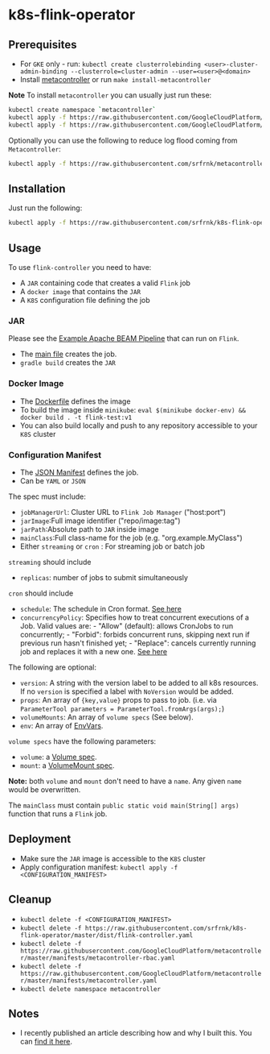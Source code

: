 # k8s-flink-operator

## Prerequisites

- For `GKE` only - run: `kubectl create clusterrolebinding <user>-cluster-admin-binding --clusterrole=cluster-admin --user=<user>@<domain>`
- Install [metacontroller](https://metacontroller.app/guide/install/) or run `make install-metacontroller`

**Note** To install `metacontroller` you can usually just run these:

```bash
kubectl create namespace `metacontroller`
kubectl apply -f https://raw.githubusercontent.com/GoogleCloudPlatform/metacontroller/master/manifests/metacontroller-rbac.yaml
kubectl apply -f https://raw.githubusercontent.com/GoogleCloudPlatform/metacontroller/master/manifests/metacontroller.yaml
```

Optionally you can use the following to reduce log flood coming from `Metacontroller`:

```bash
kubectl apply -f https://raw.githubusercontent.com/srfrnk/metacontroller/master/manifests/metacontroller.yaml
```

## Installation

Just run the following:

```bash
kubectl apply -f https://raw.githubusercontent.com/srfrnk/k8s-flink-operator/master/dist/flink-controller.yaml
```

## Usage

To use `flink-controller` you need to have:

- A `JAR` containing code that creates a valid `Flink` job
- A `docker image` that contains the `JAR`
- A `K8S` configuration file defining the job

### JAR

Please see the [Example Apache BEAM Pipeline](https://github.com/srfrnk/k8s-flink-operator/tree/master/test) that can run on `Flink`.

- The [main file](https://github.com/srfrnk/k8s-flink-operator/blob/master/test/src/main/java/flink/test/App.java#L5) creates the job.
- `gradle build` creates the `JAR`

### Docker Image

- The [Dockerfile](https://github.com/srfrnk/k8s-flink-operator/blob/master/test/Dockerfile#L3) defines the image
- To build the image inside `minikube`: `eval $(minikube docker-env) && docker build . -t flink-test:v1`
- You can also build locally and push to any repository accessible to your `K8S` cluster

### Configuration Manifest

- The [JSON Manifest](https://github.com/srfrnk/k8s-flink-operator/blob/master/test/flink1job.json) defines the job.
- Can be `YAML` or `JSON`

The spec must include:

- `jobManagerUrl`: Cluster URL to `Flink Job Manager` ("host:port")
- `jarImage`:Full image identifier ("repo/image:tag")
- `jarPath`:Absolute path to `JAR` inside image
- `mainClass`:Full class-name for the job (e.g. "org.example.MyClass")
- Either `streaming` or `cron` : For streaming job or batch job

`streaming` should include

- `replicas`: number of jobs to submit simultaneously

`cron` should include

- `schedule`: The schedule in Cron format. [See here](https://en.wikipedia.org/wiki/Cron)
- `concurrencyPolicy`: Specifies how to treat concurrent executions of a Job. Valid values are: - "Allow" (default): allows CronJobs to run concurrently; - "Forbid": forbids concurrent runs, skipping next run if previous run hasn't finished yet; - "Replace": cancels currently running job and replaces it with a new one. [See here](https://kubernetes.io/docs/reference/generated/kubernetes-api/v1.14/#cronjobspec-v1beta1-batch)

The following are optional:

- `version`: A string with the version label to be added to all k8s resources. If no `version` is specified a label with `NoVersion` would be added.
- `props`: An array of `{key,value}` props to pass to job. (i.e. via `ParameterTool parameters = ParameterTool.fromArgs(args);`)
- `volumeMounts`: An array of `volume specs` (See below).
- `env`: An array of [EnvVars](https://kubernetes.io/docs/reference/generated/kubernetes-api/v1.14/#envvar-v1-core).

`volume specs` have the following parameters:

- `volume`: a [Volume spec](https://kubernetes.io/docs/reference/generated/kubernetes-api/v1.14/#volume-v1-core).
- `mount`: a [VolumeMount spec](https://kubernetes.io/docs/reference/generated/kubernetes-api/v1.14/#volumemount-v1-core).

**Note:** both `volume` and `mount` don't need to have a `name`. Any given `name` would be overwritten.

The `mainClass` must contain `public static void main(String[] args)` function that runs a `Flink` job.

## Deployment

- Make sure the `JAR` image is accessible to the `K8S` cluster
- Apply configuration manifest: `kubectl apply -f <CONFIGURATION_MANIFEST>`

## Cleanup

- `kubectl delete -f <CONFIGURATION_MANIFEST>`
- `kubectl delete -f https://raw.githubusercontent.com/srfrnk/k8s-flink-operator/master/dist/flink-controller.yaml`
- `kubectl delete -f https://raw.githubusercontent.com/GoogleCloudPlatform/metacontroller/master/manifests/metacontroller-rbac.yaml`
- `kubectl delete -f https://raw.githubusercontent.com/GoogleCloudPlatform/metacontroller/master/manifests/metacontroller.yaml`
- `kubectl delete namespace metacontroller`

## Notes

- I recently published an article describing how and why I built this. You can [find it here](https://medium.com/@srfrnk/i-flink-you-freaky-and-i-like-you-a-lot-68554f7629df).
